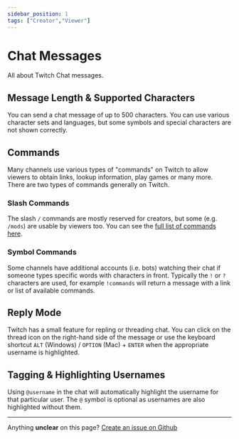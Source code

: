 ```yaml
---
sidebar_position: 1
tags: ["Creator","Viewer"]
---
```


# Chat Messages
All about Twitch Chat messages.

## Message Length & Supported Characters
You can send a chat message of up to 500 characters. You can use various character sets and languages, but some symbols and special characters are not shown correctly.

## Commands
Many channels use various types of "commands" on Twitch to allow viewers to obtain links, lookup information, play games or many more. There are two types of commands generally on Twitch.

### Slash Commands
The slash `/` commands are mostly reserved for creators, but some (e.g. `/mods`) are usable by viewers too. You can see the [full list of commands here](https://help.twitch.tv/s/article/chat-commands).

### Symbol Commands
Some channels have additional accounts (i.e. bots) watching their chat if someone types specific words with characters in front. Typically the `!` or `?` characters are used, for example `!commands` will return a message with a link or list of available commands.

## Reply Mode
Twitch has a small feature for repling or threading chat. You can click on the thread icon on the right-hand side of the message or use the keyboard shortcut `ALT` (Windows) / `OPTION` (Mac) + `ENTER` when the appropriate username is highlighted.

## Tagging & Highlighting Usernames
Using `@username` in the chat will automatically highlight the username for that particular user. The `@` symbol is optional as usernames are also highlighted without them.


---
Anything **unclear** on this page? [Create an issue on Github](https://github.com/matthewbrandt/streamerwiki/issues/new)